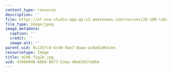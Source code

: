 ```yaml
---
content_type: resource
description: ''
file: https://ol-ocw-studio-app-qa.s3.amazonaws.com/courses/20-109-laboratory-fundamentals-in-biological-engineering-spring-2010/4398684868b8867753aa48a6165fa8b4_m2d6_fig2b.jpg
file_type: image/jpeg
image_metadata:
  caption: ''
  credit: ''
  image-alt: ''
parent_uid: 9c1357cd-6c40-9ae7-8aaa-ac8a92d65cee
resourcetype: Image
title: m2d6_fig2b.jpg
uid: 43986848-68b8-8677-53aa-48a6165fa8b4
---
```

